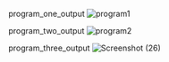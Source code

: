 program_one_output
![program1](https://user-images.githubusercontent.com/53899365/93999522-87f25380-fdb3-11ea-9309-ee8b187cf88c.png)

program_two_output
![program2](https://user-images.githubusercontent.com/53899365/93999561-96406f80-fdb3-11ea-8fd7-82c2a60be09e.png)

program_three_output
![Screenshot (26)](https://user-images.githubusercontent.com/53899365/94236762-5d2b0b00-ff2b-11ea-8840-9ba7d41b4f2b.png)

